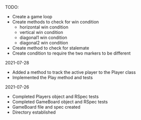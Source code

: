 TODO:
- Create a game loop
- Create methods to check for win condition
  - horizontal win condition
  - vertical win condition
  - diagonal1 win condition
  - diagonal2 win condition  
- Create method to check for stalemate
- Create condition to require the two markers to be different

2021-07-28
- Added a method to track the active player to the Player class
- Implemented the Play method and tests

2021-07-26
- Completed Players object and RSpec tests
- Completed GameBoard object and RSpec tests
- GameBoard file and spec created
- Directory established

